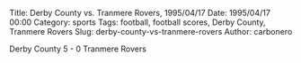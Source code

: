 Title: Derby County vs. Tranmere Rovers, 1995/04/17
Date: 1995/04/17 00:00
Category: sports
Tags: football, football scores, Derby County, Tranmere Rovers
Slug: derby-county-vs-tranmere-rovers
Author: carbonero


Derby County 5 - 0 Tranmere Rovers
